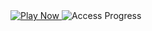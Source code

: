 <a href="https://dynamic-weather-appkunal.netlify.app/" target="_blank">
  <img src="https://img.shields.io/badge/Play-Now-brightgreen" alt="Play Now">
</a>
<img src="https://drive.google.com/file/d/1SFkTRxaVOetw-FENjkrvgrtSuNHheDru/view?usp=sharing" alt="Access Progress">
